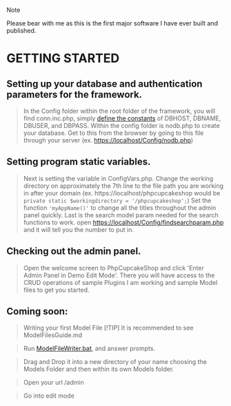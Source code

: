 > [!NOTE]
> Please bear with me as this is the first major software I have ever built and published.

# GETTING STARTED

 ## Setting up your database and authentication parameters for the framework.

> In the Config folder within the root folder of the framework, you will find conn.inc.php, simply [define the constants](https://www.w3schools.com/php/php_constants.asp) of DBHOST, DBNAME, DBUSER, and DBPASS.
> Within the config folder is nodb.php to create your database. Get to this from the browser by going to this file through your server (ex. [https://localhost/Config/nodb.php](https://localhost/Config/nodb.php))  

 ## Setting program static variables.

> Next is setting the variable in ConfigVars.php.
> Change the working directory on approximately the 7th line to the file path you are working in after your domain (ex. https://localhost/phpcupcakeshop would be `private static $workingdirectory = '/phpcupcakeshop';`)
> Set the function `'myAppName()'` to change all the titles throughout the admin panel quickly.
> Last is the search model param needed for the search functions to work.  open [https://localhost/Config/findsearchparam.php](https://localhost/Config/nodb.php) and it will tell you the number to put in.

 ## Checking out the admin panel.

> Open the welcome screen to PhpCupcakeShop and click 'Enter Admin Panel in Demo Edit Mode'. There you will have access to the CRUD operations of sample Plugins I am working and sample Model files to get you started.

 ## Coming soon:

> Writing your first Model File
> [!TIP]
> It is recommended to see ModelFilesGuide.md

> Run [ModelFileWriter.bat](https://github.com/PhpCupcakeShop/ModelFileWriter), and answer prompts.

> Drag and Drop it into a new directory of your name choosing the Models Folder and then within its own Models folder.

> Open your url /admin

> Go into edit mode